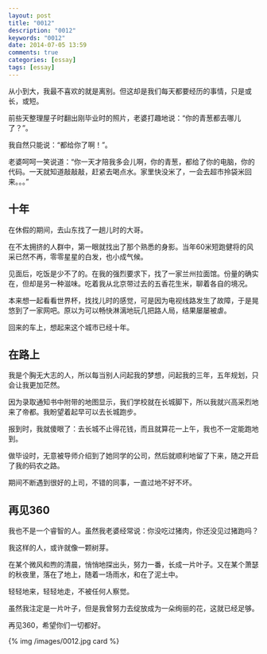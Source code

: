 ```yaml
---
layout: post
title: "0012"
description: "0012"
keywords: "0012"
date: 2014-07-05 13:59
comments: true
categories: [essay]
tags: [essay]
---
```

从小到大，我最不喜欢的就是离别。但这却是我们每天都要经历的事情，只是或长，或短。
<!-- more -->

前些天整理屋子时翻出刚毕业时的照片，老婆打趣地说：“你的青葱都去哪儿了？”。

我自然只能说：“都给你了啊！”。

老婆呵呵一笑说道：“你一天才陪我多会儿啊，你的青葱，都给了你的电脑，你的代码。一天就知道敲敲敲，赶紧去喝点水。家里快没米了，一会去超市拎袋米回来。。。”

## 十年 ##
在休假的期间，去山东找了一趟儿时的大哥。

在不太拥挤的人群中，第一眼就找出了那个熟悉的身影。当年60米短跑健将的风采已然不再，零零星星的白发，也小成气候。

见面后，吃饭是少不了的。在我的强烈要求下，找了一家兰州拉面馆。份量的确实在，但却是另一种滋味。吃着我从北京带过去的五香花生米，聊着各自的境况。

本来想一起看看世界杯，找找儿时的感觉，可是因为电视线路发生了故障，于是晃悠到了一家网吧。原以为可以畅快淋漓地玩几把路人局，结果屡屡被虐。

回来的车上，想起来这个城市已经十年。

## 在路上 ##
我是个胸无大志的人，所以每当别人问起我的梦想，问起我的三年，五年规划，只会让我更加茫然。

因为录取通知书中附带的地图显示，我们学校就在长城脚下，所以我就兴高采烈地来了帝都。我盼望着起早可以去长城跑步。

报到时，我就傻眼了：去长城不止得花钱，而且就算花一上午，我也不一定能跑地到。

做毕设时，无意被导师介绍到了她同学的公司，然后就顺利地留了下来，随之开启了我的码农之路。

期间不断遇到很好的上司，不错的同事，一直过地不好不坏。

## 再见360 ##
我也不是一个睿智的人。虽然我老婆经常说：你没吃过猪肉，你还没见过猪跑吗？

我这样的人，或许就像一颗树芽。

在某个微风和煦的清晨，悄悄地探出头，努力一番，长成一片叶子。又在某个萧瑟的秋夜里，落在了地上，随着一场雨水，和在了泥土中。

轻轻地来，轻轻地走，不被任何人察觉。

虽然我注定是一片叶子，但是我曾努力去绽放成为一朵绚丽的花，这就已经足够。

再见360，希望你们一切都好。

{% img /images/0012.jpg card %}
